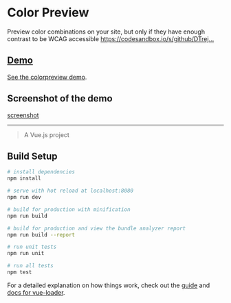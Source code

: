 # Color Preview

Preview color combinations on your site, but only if they have enough contrast to be WCAG accessible https://codesandbox.io/s/github/DTrej…

## [Demo][demo]
[See the colorpreview demo][demo].

[demo]: https://8x4rl240v9.codesandbox.io/

## Screenshot of the demo
[screenshot][screenshot]

[screenshot]: ./assets/color-preview-screenshot.png

---

> A Vue.js project

## Build Setup

``` bash
# install dependencies
npm install

# serve with hot reload at localhost:8080
npm run dev

# build for production with minification
npm run build

# build for production and view the bundle analyzer report
npm run build --report

# run unit tests
npm run unit

# run all tests
npm test
```

For a detailed explanation on how things work, check out the [guide](http://vuejs-templates.github.io/webpack/) and [docs for vue-loader](http://vuejs.github.io/vue-loader).
